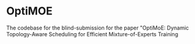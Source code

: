 # OptiMOE
The codebase for the blind-submission for the paper "OptiMoE: Dynamic Topology-Aware Scheduling for Efficient Mixture-of-Experts Training
